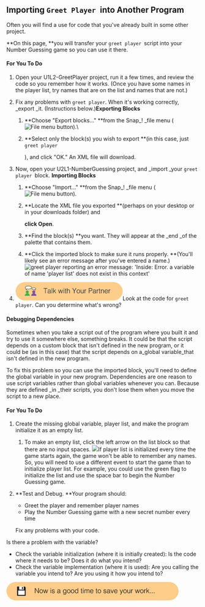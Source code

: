 ## Importing `Greet Player `into Another Program

Often you will find a use for code that you've already built in some other project.

**On this page, **you will transfer your `greet player `script into your Number Guessing game so you can use it there.

#### For You To Do

1. Open your U1L2-GreetPlayer project, run it a few times, and review the code so you remember how it works. \(Once you have some names in the player list, try names that are on the list and names that are not.\)

2. Fix any problems with `greet player`. When it's working correctly, _export _it. \(Instructions below.\)**Exporting Blocks**

   1. **Choose "Export blocks..." **from the Snap_! _file menu \(![](http://bjc.edc.org/bjc-r/img/1-introduction/file_button.png "File menu button")\).\

   2. **Select only the block\(s\) you wish to export **\(in this case, just `greet player`

      \), and click "OK." An XML file will download.

3. Now, open your U2L1-NumberGuessing project, and _import _your `greet player `block. **Importing Blocks**

   1. **Choose "Import..." **from the Snap_! _file menu \(![](http://bjc.edc.org/bjc-r/img/1-introduction/file_button.png "File menu button")\).

   2. **Locate the XML file you exported **\(perhaps on your desktop or in your downloads folder\) and

      **click Open**.

   3. **Find the block\(s\) **you want. They will appear at the _end _of the palette that contains them.

   4. **Click the imported block to make sure it runs properly. **\(You'll likely see an error message after you've entered a name.\)![](http://bjc.edc.org/bjc-r/img/1-introduction/greet-player-error.png "greet player reporting an error message: &apos;Inside: Error. a variable of name &apos;player list&apos; does not exist in this context&apos;")

4. ![](/assets/talk_with_partner.png)Look at the code for `greet player`. Can you determine what's wrong?

#### Debugging Dependencies

Sometimes when you take a script out of the program where you built it and try to use it somewhere else, something breaks. It could be that the script depends on a custom block that isn't defined in the new program, or it could be \(as in this case\) that the script depends on a_global variable_that isn't defined in the new program.

To fix this problem so you can use the imported block, you'll need to define the global variable in your new program. Dependencies are one reason to use script variables rather than global variables whenever you can. Because they are defined _in _their scripts, you don't lose them when you move the script to a new place.

#### For You To Do

1. Create the missing global variable, player list, and make the program initialize it as an empty list.

   1. To make an empty list, click the left arrow on the list block so that there are no input spaces. ![](http://bjc.edc.org/bjc-r/img/2-complexity/set-to-empty-list.gif)If player list is initialized every time the game starts again, the game won't be able to remember any names. So, you will need to use a different event to start the game than to initialize player list. For example, you could use the green flag to initialize the list and use the space bar to begin the Number Guessing game.

2. **Test and Debug. **Your program should:

   * Greet the player and remember player names
   * Play the Number Guessing game with a new
     secret number
     every time

   Fix any problems with your code.

Is there a problem with the variable?

* Check the variable initialization \(where it is initially created\): Is the code where it needs to be? Does it do what you intend?
* Check the variable implementation \(where it is used\): Are you calling the variable you intend to? Are you using it how you intend to?

![](/assets/save.png)



